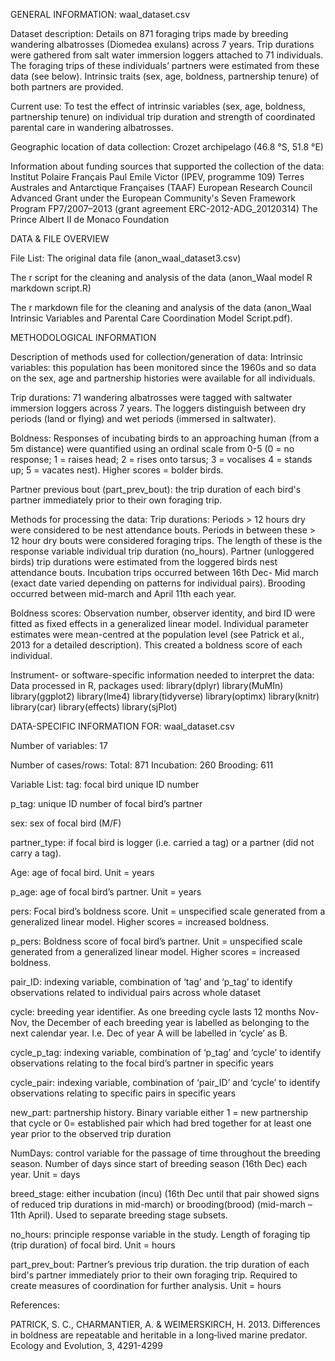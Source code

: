 GENERAL INFORMATION: waal_dataset.csv

Dataset description:
Details on 871 foraging trips made by breeding wandering albatrosses (Diomedea exulans) across 7 years. Trip durations were gathered from salt water immersion loggers attached to 71 individuals. The foraging trips of these individuals’ partners were estimated from these data (see below). Intrinsic traits (sex, age, boldness, partnership tenure) of both partners are provided. 

Current use:
To test the effect of intrinsic variables (sex, age, boldness, partnership tenure) on individual trip duration and strength of coordinated parental care in wandering albatrosses.  

Geographic location of data collection: 
Crozet archipelago (46.8 °S, 51.8 °E) 

Information about funding sources that supported the collection of the data: 
Institut Polaire Français Paul Emile Victor (IPEV, programme 109) 
Terres Australes and Antarctique Françaises (TAAF) 
European Research Council Advanced Grant under the European Community's Seven Framework Program FP7/2007–2013 (grant agreement ERC-2012-ADG_20120314) 
The Prince Albert II de Monaco Foundation


DATA & FILE OVERVIEW

File List: 
The original data file (anon_waal_dataset3.csv)

The r script for the cleaning and analysis of the data (anon_Waal model R markdown script.R)

The r markdown file for the cleaning and analysis of the data (anon_Waal Intrinsic Variables and Parental Care Coordination Model Script.pdf). 


METHODOLOGICAL INFORMATION

Description of methods used for collection/generation of data: 
Intrinsic variables: this population has been monitored since the 1960s and so data on the sex, age and partnership histories were available for all individuals. 

Trip durations: 71 wandering albatrosses were tagged with saltwater immersion loggers across 7 years. The loggers distinguish between dry periods (land or flying) and wet periods (immersed in saltwater). 

Boldness:  Responses of incubating birds to an approaching human (from a 5m distance) were quantified using an ordinal scale from 0-5 (0 = no response; 1 = raises head; 2 = rises onto tarsus; 3 = vocalises 4 = stands up; 5 = vacates nest). Higher scores  = bolder birds.

Partner previous bout (part_prev_bout): the trip duration of each bird's partner immediately prior to their own foraging trip.


Methods for processing the data: 
Trip durations: Periods > 12 hours dry were considered to be nest attendance bouts. Periods in between these > 12 hour dry bouts were considered foraging trips. The length of these is the response variable individual trip duration (no_hours). Partner (unloggered birds) trip durations were estimated from the loggered birds nest attendance bouts. Incubation trips occurred between 16th Dec- Mid march (exact date varied depending on patterns for individual pairs). Brooding occurred between mid-march and April 11th each year. 

Boldness scores: Observation number, observer identity, and bird ID were fitted as fixed effects in a generalized linear model. Individual parameter estimates were  mean-centred at the population level (see Patrick et al., 2013 for a detailed description). This created a boldness score of each individual.


Instrument- or software-specific information needed to interpret the data: 
Data processed in R, packages used:
library(dplyr)
library(MuMIn)
library(ggplot2)
library(lme4)
library(tidyverse)
library(optimx)
library(knitr)
library(car)
library(effects)
library(sjPlot)


DATA-SPECIFIC INFORMATION FOR: waal_dataset.csv

Number of variables: 
17

Number of cases/rows: 
Total: 871
Incubation: 260
Brooding: 611

Variable List: 
tag: focal bird unique ID number 

p_tag: unique ID number of focal bird’s partner

sex: sex of focal bird (M/F)

partner_type: if focal bird is logger (i.e. carried a tag) or a partner (did not carry a tag). 

Age: age of focal bird. Unit = years

p_age: age of focal bird’s partner. Unit = years 

pers: Focal bird’s boldness score. Unit = unspecified scale generated from a generalized linear model. Higher scores = increased boldness.

p_pers: Boldness score of focal bird’s partner. Unit = unspecified scale generated from a generalized linear model. Higher scores = increased boldness.

pair_ID: indexing variable, combination of ‘tag’ and ‘p_tag’ to identify observations related to individual pairs across whole dataset

cycle: breeding year identifier. As one breeding cycle lasts 12 months Nov-Nov, the December of each breeding year is labelled as belonging to the next calendar year. I.e. Dec of year A will be labelled in ‘cycle’ as B. 

cycle_p_tag: indexing variable, combination of ‘p_tag’ and ‘cycle’ to identify observations relating to the focal bird’s partner in specific years

cycle_pair: indexing variable, combination of ‘pair_ID’ and ‘cycle’ to identify observations relating to specific pairs in specific years

new_part: partnership history. Binary variable either 1 = new partnership that cycle or 0= established pair which had bred together for at least one year prior to the observed trip duration

NumDays: control variable for the passage of time throughout the breeding season. Number of days since start of breeding season (16th Dec) each year. Unit = days

breed_stage: either incubation (incu) (16th Dec until that pair showed signs of reduced trip durations in mid-march) or brooding(brood) (mid-march – 11th April). Used to separate breeding stage subsets.

no_hours: principle response variable in the study. Length of foraging tip (trip duration) of focal bird. Unit = hours 

part_prev_bout: Partner’s previous trip duration. the trip duration of each bird's partner immediately prior to their own foraging trip. Required to create measures of coordination for further analysis. Unit = hours

References: 

PATRICK, S. C., CHARMANTIER, A. & WEIMERSKIRCH, H. 2013. Differences in boldness are repeatable and heritable in a long‐lived marine predator. Ecology and Evolution, 3, 4291-4299



